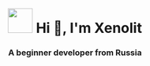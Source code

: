 <h1 align="center">
  <img src="https://user-images.githubusercontent.com/81859776/177783743-6d44305a-2ad9-4748-a52e-ed54b3be4f4f.png" width="50" height="50"/></h>
  Hi 👋, I'm Xenolit 
<h3 align="center">A beginner developer from Russia</h3>
